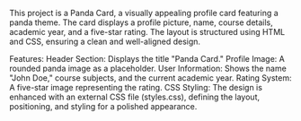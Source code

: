 This project is a Panda Card, a visually appealing profile card featuring a panda theme. The card displays a profile picture, name, course details, academic year, and a five-star rating. The layout is structured using HTML and CSS, ensuring a clean and well-aligned design.

Features:
Header Section: Displays the title "Panda Card."
Profile Image: A rounded panda image as a placeholder.
User Information: Shows the name "John Doe," course subjects, and the current academic year.
Rating System: A five-star image representing the rating.
CSS Styling: The design is enhanced with an external CSS file (styles.css), defining the layout, positioning, and styling for a polished appearance.
